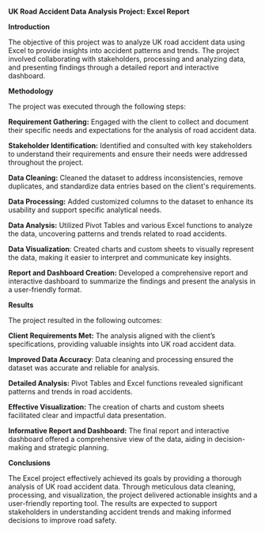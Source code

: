 **UK Road Accident Data Analysis Project: Excel Report**

**Introduction**

The objective of this project was to analyze UK road accident data using Excel to provide insights into accident patterns and trends. The project involved collaborating with stakeholders, processing and analyzing data, and presenting findings through a detailed report and interactive dashboard.

**Methodology**

The project was executed through the following steps:

**Requirement Gathering:** Engaged with the client to collect and document their specific needs and expectations for the analysis of road accident data.

**Stakeholder Identification:** Identified and consulted with key stakeholders to understand their requirements and ensure their needs were addressed throughout the project.

**Data Cleaning:** Cleaned the dataset to address inconsistencies, remove duplicates, and standardize data entries based on the client's requirements.

**Data Processing:** Added customized columns to the dataset to enhance its usability and support specific analytical needs.

**Data Analysis:** Utilized Pivot Tables and various Excel functions to analyze the data, uncovering patterns and trends related to road accidents.

**Data Visualization**: Created charts and custom sheets to visually represent the data, making it easier to interpret and communicate key insights.

**Report and Dashboard Creation:** Developed a comprehensive report and interactive dashboard to summarize the findings and present the analysis in a user-friendly format.

**Results**

The project resulted in the following outcomes:

**Client Requirements Met:** The analysis aligned with the client’s specifications, providing valuable insights into UK road accident data.

**Improved Data Accuracy**: Data cleaning and processing ensured the dataset was accurate and reliable for analysis.

**Detailed Analysis:** Pivot Tables and Excel functions revealed significant patterns and trends in road accidents.

**Effective Visualization:** The creation of charts and custom sheets facilitated clear and impactful data presentation.

**Informative Report and Dashboard:** The final report and interactive dashboard offered a comprehensive view of the data, aiding in decision-making and strategic planning.

**Conclusions**

The Excel project effectively achieved its goals by providing a thorough analysis of UK road accident data. Through meticulous data cleaning, processing, and visualization, the project delivered actionable insights and a user-friendly reporting tool. The results are expected to support stakeholders in understanding accident trends and making informed decisions to improve road safety.
